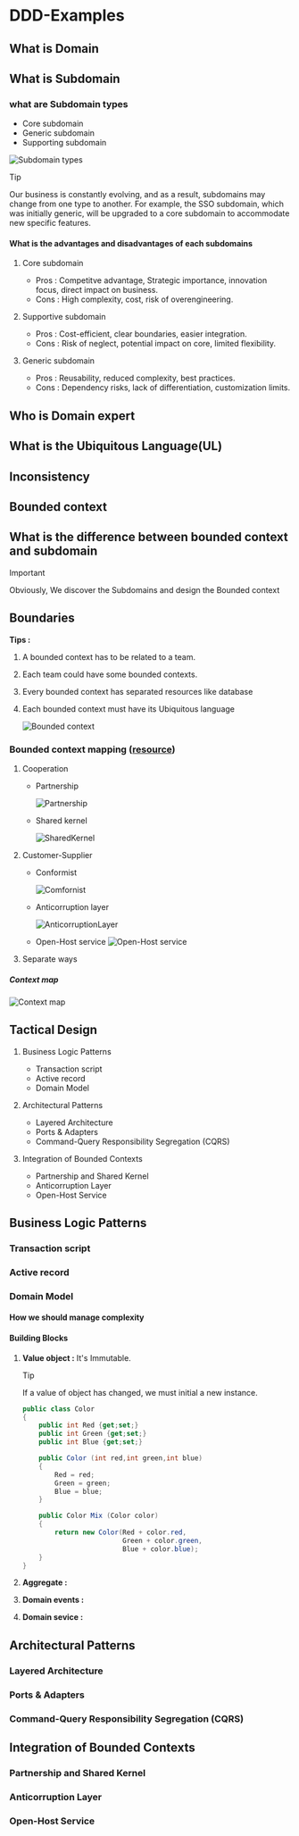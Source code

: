 # DDD-Examples

## What is Domain

## What is Subdomain

### what are Subdomain types

- Core subdomain
- Generic subdomain
- Supporting subdomain

![Subdomain types](./Resources/Subdomain-Types.png)

> [!TIP]
> Our business is constantly evolving, and as a result, subdomains may change 
> from one type to another. For example, the SSO subdomain, which was initially 
> generic, will be upgraded to a core subdomain to accommodate new specific 
> features.

#### What is the advantages and disadvantages of each subdomains

1. Core subdomain

    - Pros : Competitve advantage, Strategic importance, innovation focus,      direct impact on business.
    - Cons : High complexity, cost, risk of overengineering.

2. Supportive subdomain

    - Pros : Cost-efficient, clear boundaries, easier integration.
    - Cons : Risk of neglect, potential impact on core, limited flexibility.

3. Generic subdomain

    - Pros : Reusability, reduced complexity, best practices.
    - Cons : Dependency risks, lack of differentiation, customization limits.

## Who is Domain expert

## What is the Ubiquitous Language(UL)

## Inconsistency

## Bounded context

## What is the difference between bounded context and subdomain

> [!IMPORTANT]
> Obviously, We discover the Subdomains and design the Bounded context

## Boundaries

**Tips :**

1. A bounded context has to be related to a team.
2. Each team could have some bounded contexts.
3. Every bounded context has separated resources like database
4. Each bounded context must have its Ubiquitous language

    ![Bounded context](./Resources/Boundaries.png)

### Bounded context mapping ([resource](https://www.oreilly.com/library/view/what-is-domain-driven/9781492057802/ch04.html))


1. Cooperation
    - Partnership

        ![Partnership](Resources/Partnership.png)

    - Shared kernel

        ![SharedKernel](Resources/SharedKernel.png)

2. Customer-Supplier
    - Conformist

        ![Comfornist](Resources/Comfornist.png)

    - Anticorruption layer

        ![AnticorruptionLayer](Resources/AnticorruptionLayer.png)

    - Open-Host service
        ![Open-Host service](<Resources/Open-Host service.png>)

3. Separate ways

##### Context map

![Context map](Resources/ContextMap.png)


## Tactical Design

1. Business Logic Patterns
    
    - Transaction script
    - Active record
    - Domain Model

2. Architectural Patterns

    - Layered Architecture
    - Ports & Adapters
    - Command-Query Responsibility Segregation (CQRS)

3. Integration of Bounded Contexts

    - Partnership and Shared Kernel
    - Anticorruption Layer
    - Open-Host Service


## Business Logic Patterns

### Transaction script

### Active record

### Domain Model

#### How we should manage complexity

#### Building Blocks

1. **Value object :** It's Immutable.
    
    > [!TIP]
    > If a value of object has changed, we must initial a new instance.

    ```c#
    public class Color
    {
        public int Red {get;set;}
        public int Green {get;set;}
        public int Blue {get;set;}

        public Color (int red,int green,int blue)
        {
            Red = red;
            Green = green;
            Blue = blue;
        }

        public Color Mix (Color color)
        {
            return new Color(Red + color.red,
                             Green + color.green,
                             Blue + color.blue);
        }
    }
    ```

2. **Aggregate :**

3. **Domain events :**

4. **Domain sevice :**

## Architectural Patterns

### Layered Architecture
### Ports & Adapters
### Command-Query Responsibility Segregation (CQRS)

## Integration of Bounded Contexts

### Partnership and Shared Kernel
### Anticorruption Layer
### Open-Host Service